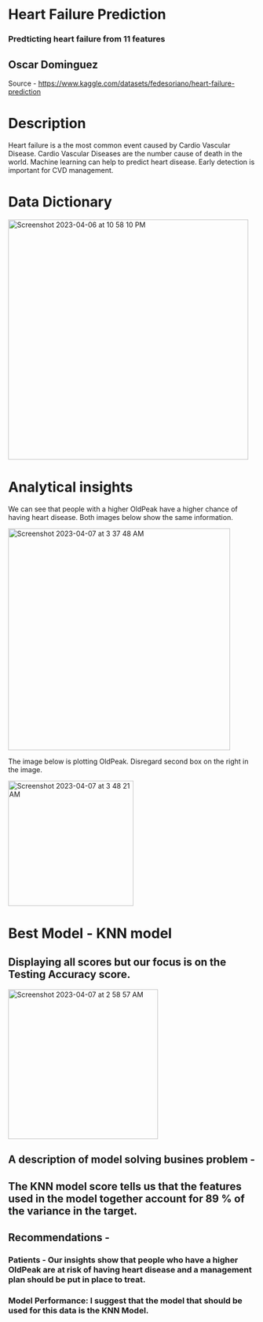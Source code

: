 # Heart Failure Prediction
### Predticting heart failure from 11 features

## Oscar Dominguez

Source - https://www.kaggle.com/datasets/fedesoriano/heart-failure-prediction

# Description
Heart failure is a the most common event caused by Cardio Vascular Disease. Cardio Vascular Diseases are the number cause of death in the world. Machine learning can help to predict heart disease. Early detection is important for CVD management.

# Data Dictionary
<img width="489" alt="Screenshot 2023-04-06 at 10 58 10 PM" src="https://user-images.githubusercontent.com/123289046/230535137-36b6a99f-210a-411a-8c44-a55bb763b876.png">

# Analytical insights
  We can see that people with a higher OldPeak have a higher chance of having heart disease. Both images below show the same information.
  
  <img width="452" alt="Screenshot 2023-04-07 at 3 37 48 AM" src="https://user-images.githubusercontent.com/123289046/230569935-9dabd6e4-fba5-40c9-bf91-73aae32c1c00.png">
  
  The image below is plotting OldPeak. Disregard second box on the right in the image. 
  
  <img width="255" alt="Screenshot 2023-04-07 at 3 48 21 AM" src="https://user-images.githubusercontent.com/123289046/230571691-6d6ffbf8-e1ca-471e-af98-1eeed31db66a.png">

# Best Model - KNN model
## Displaying all scores but our focus is on the Testing Accuracy score.
<img width="305" alt="Screenshot 2023-04-07 at 2 58 57 AM" src="https://user-images.githubusercontent.com/123289046/230563433-bed14548-7abf-4c8f-a359-a2fc9f020ebc.png">


## A description of model solving busines problem -
## The KNN model score tells us that the features used in the model together account for 89 % of the variance in the target.

## Recommendations -  
### Patients - Our insights show that people who have a higher OldPeak are at risk of having heart disease and a management plan should be put in place to treat.

### Model Performance: I suggest that the model that should be used for this data is the KNN Model. 

